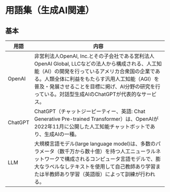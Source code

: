 # 用語集（生成AI関連）

## 基本

| 用語 | 内容 |
| --- | --- |
| OpenAI  | 非営利法人OpenAI, Inc.とその子会社である営利法人OpenAI Global, LLCなどの法人から構成される、人工知能（AI）の開発を行っているアメリカ合衆国の企業である。人類全体に利益をもたらす汎用人工知能（AGI）を普及・発展させることを目標に掲げ、AI分野の研究を行っている。対話型生成AIのChatGPTが代表的なサービス。 |
| ChatGPT | ChatGPT（チャットジーピーティー、英語: Chat Generative Pre-trained Transformer）は、OpenAIが2022年11月に公開した人工知能チャットボットであり、生成AIの一種。 |
| LLM | 大規模言語モデル(large language model)は、多数のパラメータ（数千万から数十億）を持つ人工ニューラルネットワークで構成されるコンピュータ言語モデルで、膨大なラベルなしテキストを使用して自己教師あり学習または半教師あり学習（英語版）によって訓練が行われる。 |
